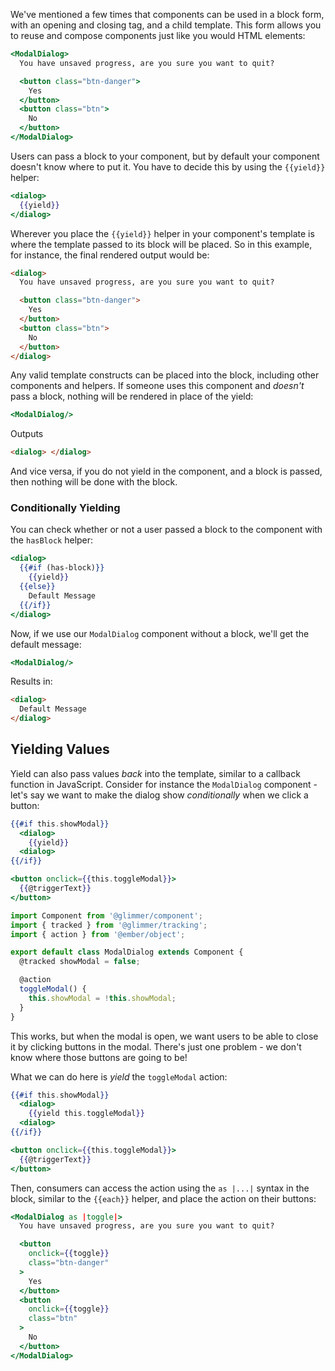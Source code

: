 We've mentioned a few times that components can be used in a block form, with an
opening and closing tag, and a child template. This form allows you to reuse and
compose components just like you would HTML elements:

```handlebars
<ModalDialog>
  You have unsaved progress, are you sure you want to quit?

  <button class="btn-danger">
    Yes
  </button>
  <button class="btn">
    No
  </button>
</ModalDialog>
```

Users can pass a block to your component, but by default your component doesn't
know where to put it. You have to decide this by using the `{{yield}}` helper:

```handlebars {data-filename=app/templates/components/modal-dialog.hbs}
<dialog>
  {{yield}}
</dialog>
```

Wherever you place the `{{yield}}` helper in your component's template is where
the template passed to its block will be placed. So in this example, for
instance, the final rendered output would be:

```html
<dialog>
  You have unsaved progress, are you sure you want to quit?

  <button class="btn-danger">
    Yes
  </button>
  <button class="btn">
    No
  </button>
</dialog>
```

Any valid template constructs can be placed into the block, including other
components and helpers. If someone uses this component and _doesn't_ pass a
block, nothing will be rendered in place of the yield:

```handlebars
<ModalDialog/>
```

Outputs

```html
<dialog> </dialog>
```

And vice versa, if you do not yield in the component, and a block is passed,
then nothing will be done with the block.

### Conditionally Yielding

You can check whether or not a user passed a block to the component with the
`hasBlock` helper:

```handlebars {data-filename=app/templates/components/modal-dialog.hbs}
<dialog>
  {{#if (has-block)}}
    {{yield}}
  {{else}}
    Default Message
  {{/if}}
</dialog>
```

Now, if we use our `ModalDialog` component without a block, we'll get the
default message:

```handlebars
<ModalDialog/>
```

Results in:

```html
<dialog>
  Default Message
</dialog>
```

## Yielding Values

Yield can also pass values _back_ into the template, similar to a callback
function in JavaScript. Consider for instance the `ModalDialog` component -
let's say we want to make the dialog show _conditionally_ when we click a
button:

```handlebars {data-filename=app/templates/components/modal-dialog.hbs}
{{#if this.showModal}}
  <dialog>
    {{yield}}
  <dialog>
{{/if}}

<button onclick={{this.toggleModal}}>
  {{@triggerText}}
</button>
```

```js {data-filename=app/components/modal-dialog.js}
import Component from '@glimmer/component';
import { tracked } from '@glimmer/tracking';
import { action } from '@ember/object';

export default class ModalDialog extends Component {
  @tracked showModal = false;

  @action
  toggleModal() {
    this.showModal = !this.showModal;
  }
}
```

This works, but when the modal is open, we want users to be able to close it by
clicking buttons in the modal. There's just one problem - we don't know where
those buttons are going to be!

What we can do here is _yield_ the `toggleModal` action:

```handlebars {data-filename=app/templates/components/modal-dialog.hbs}
{{#if this.showModal}}
  <dialog>
    {{yield this.toggleModal}}
  <dialog>
{{/if}}

<button onclick={{this.toggleModal}}>
  {{@triggerText}}
</button>
```

Then, consumers can access the action using the `as |...|` syntax in the block,
similar to the `{{each}}` helper, and place the action on their buttons:

```handlebars
<ModalDialog as |toggle|>
  You have unsaved progress, are you sure you want to quit?

  <button
    onclick={{toggle}}
    class="btn-danger"
  >
    Yes
  </button>
  <button
    onclick={{toggle}}
    class="btn"
  >
    No
  </button>
</ModalDialog>
```

